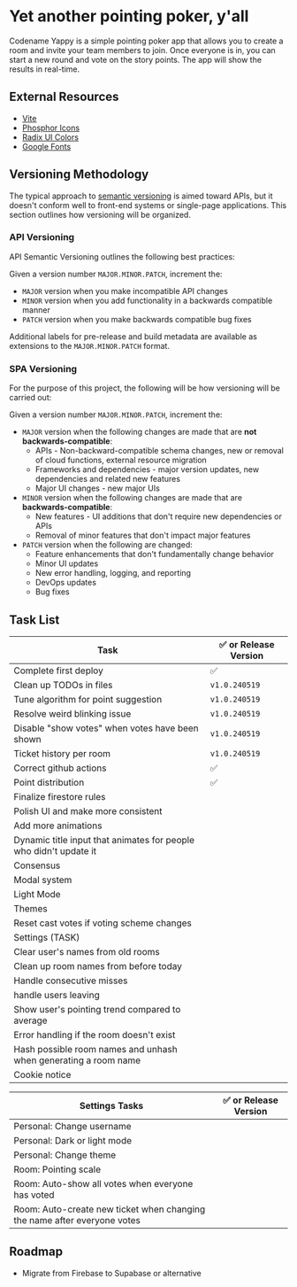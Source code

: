 # Yet another pointing poker, y'all

Codename Yappy is a simple pointing poker app that allows you to create a room and invite your team members to join. Once everyone is in, you can start a new round and vote on the story points. The app will show the results in real-time.

## External Resources

- [Vite](https://vitejs.dev/)
- [Phosphor Icons](https://phosphoricons.com/)
- [Radix UI Colors](https://www.radix-ui.com/colors)
- [Google Fonts](https://fonts.google.com/)

## Versioning Methodology

The typical approach to [semantic versioning](https://semver.org/) is aimed toward APIs, but it doesn't conform well to front-end systems or single-page applications. This section outlines how versioning will be organized.

### API Versioning

API Semantic Versioning outlines the following best practices:

Given a version number `MAJOR.MINOR.PATCH`, increment the:

- `MAJOR` version when you make incompatible API changes
- `MINOR` version when you add functionality in a backwards compatible manner
- `PATCH` version when you make backwards compatible bug fixes

Additional labels for pre-release and build metadata are available as extensions to the `MAJOR.MINOR.PATCH` format.

### SPA Versioning

For the purpose of this project, the following will be how versioning will be carried out:

Given a version number `MAJOR.MINOR.PATCH`, increment the:

- `MAJOR` version when the following changes are made that are **not backwards-compatible**:
  - APIs - Non-backward-compatible schema changes, new or removal of cloud functions, external resource migration
  - Frameworks and dependencies - major version updates, new dependencies and related new features
  - Major UI changes - new major UIs
- `MINOR` version when the following changes are made that are **backwards-compatible**:
  - New features - UI additions that don't require new dependencies or APIs
  - Removal of minor features that don't impact major features
- `PATCH` version when the following are changed:
  - Feature enhancements that don't fundamentally change behavior
  - Minor UI updates
  - New error handling, logging, and reporting
  - DevOps updates
  - Bug fixes

## Task List

|Task|✅ or Release Version|
|-|-|
|Complete first deploy|✅|
|Clean up TODOs in files|`v1.0.240519`|
|Tune algorithm for point suggestion|`v1.0.240519`|
|Resolve weird blinking issue|`v1.0.240519`|
|Disable "show votes" when votes have been shown|`v1.0.240519`|
|Ticket history per room|`v1.0.240519`|
|Correct github actions|✅|
|Point distribution|✅|
|Finalize firestore rules||
|Polish UI and make more consistent||
|Add more animations||
|Dynamic title input that animates for people who didn't update it||
|Consensus||
|Modal system||
|Light Mode||
|Themes||
|Reset cast votes if voting scheme changes||
|Settings (TASK)||
|Clear user's names from old rooms||
|Clean up room names from before today||
|Handle consecutive misses||
|handle users leaving||
|Show user's pointing trend compared to average||
|Error handling if the room doesn't exist||
|Hash possible room names and unhash when generating a room name||
|Cookie notice||

|Settings Tasks|✅ or Release Version|
|-|-|
|Personal: Change username||
|Personal: Dark or light mode||
|Personal: Change theme||
|Room: Pointing scale||
|Room: Auto-show all votes when everyone has voted||
|Room: Auto-create new ticket when changing the name after everyone votes||

## Roadmap

- Migrate from Firebase to Supabase or alternative
